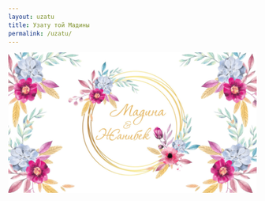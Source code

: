 ```yaml
---
layout: uzatu
title: Узату той Мадины
permalink: /uzatu/
---
```


![Узату той](/assets/uzatu/madina-janibek-uzatu.jpeg)
